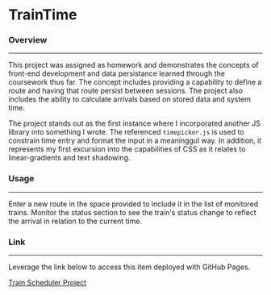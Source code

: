 # TrainTime

### Overview
---
This project was assigned as homework and demonstrates the concepts of front-end development and data persistance learned through the coursework thus far.  The concept includes providing a capability to define a route and having that route persist between sessions.  The project also includes the ability to calculate arrivals based on stored data and system time. 

The project stands out as the first instance where I incorporated another JS library into something I wrote.  The referenced `timepicker.js` is used to constrain time entry and format the input in a meaninggul way.  In addition, it represents my first excursion into the capabilities of CSS as it relates to linear-gradients and text shadowing.

### Usage
---
Enter a new route in the space provided to include it in the list of monitored trains.
Monitor the status section to see the train's status change to reflect the arrival in relation to the current time.

### Link
---
Leverage the link below to access this item deployed with GitHub Pages.

[Train Scheduler Project](https://steven-m-carpenter.github.io/TrainTime/)
